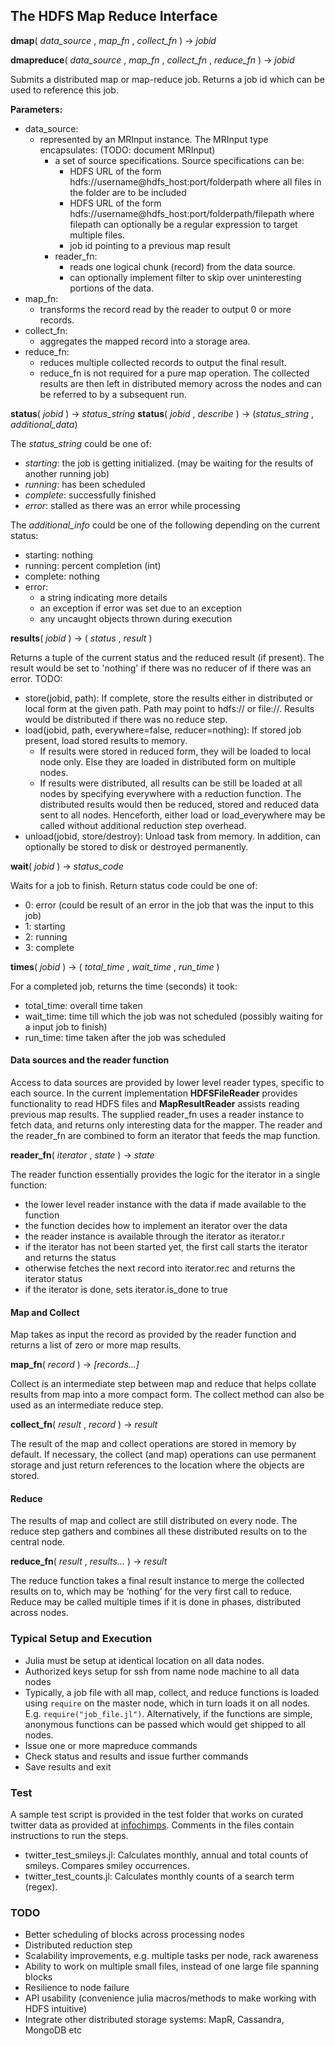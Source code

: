 ## The HDFS Map Reduce Interface

**dmap**( *data_source* , *map_fn* , *collect_fn* ) &rarr; *jobid*

**dmapreduce**( *data_source* , *map_fn* , *collect_fn* , *reduce_fn* ) &rarr; *jobid*

Submits a distributed map or map-reduce job. 
Returns a job id which can be used to reference this job.

**Parameters:**
- data\_source: 
    - represented by an MRInput instance. The MRInput type encapsulates: (TODO: document MRInput)
        - a set of source specifications. Source specifications can be:
            - HDFS URL of the form hdfs://username@hdfs\_host:port/folderpath where all files in the folder are to be included
            - HDFS URL of the form hdfs://username@hdfs\_host:port/folderpath/filepath where filepath can optionally be a regular expression to target multiple files.
            - job id pointing to a previous map result
        - reader\_fn:
            - reads one logical chunk (record) from the data source.
            - can optionally implement filter to skip over uninteresting portions of the data.
- map\_fn:
    - transforms the record read by the reader to output 0 or more records.
- collect\_fn:
    - aggregates the mapped record into a storage area.
- reduce\_fn:
    - reduces multiple collected records to output the final result.
    - reduce\_fn is not required for a pure map operation. The collected results are then left in distributed memory across the nodes and can be referred to by a subsequent run.



**status**( *jobid* ) &rarr; *status_string* 
**status**( *jobid* , *describe* ) &rarr; (*status_string* , *additional_data*)

The *status_string* could be one of:
- *starting*: the job is getting initialized. (may be waiting for the results of another running job)
- *running*: has been scheduled
- *complete*: successfully finished
- *error*: stalled as there was an error while processing

The *additional_info* could be one of the following depending on the current status:
- starting: nothing
- running: percent completion (int)
- complete: nothing
- error: 
    - a string indicating more details
    - an exception if error was set due to an exception
    - any uncaught objects thrown during execution



**results**( *jobid* ) &rarr; ( *status* , *result* )

Returns a tuple of the current status and the reduced result (if present). The result would be set to 'nothing' if there was no reducer of if there was an error.
TODO:
- store(jobid, path): If complete, store the results either in distributed or local form at the given path. Path may point to hdfs:// or file://. Results would be distributed if there was no reduce step.
- load(jobid, path, everywhere=false, reducer=nothing): If stored job present, load stored results to memory. 
    - If results were stored in reduced form, they will be loaded to local node only. Else they are loaded in distributed form on multiple nodes.
    - If results were distributed, all results can be still be loaded at all nodes by specifying everywhere with a reduction function. The distributed results would then be reduced, stored and reduced data sent to all nodes. Henceforth, either load or load\_everywhere may be called without additional reduction step overhead.
- unload(jobid, store/destroy): Unload task from memory. In addition, can optionally be stored to disk or destroyed permanently.



**wait**( *jobid* ) &rarr; *status_code*

Waits for a job to finish. Return status code could be one of:
- 0: error (could be result of an error in the job that was the input to this job)
- 1: starting
- 2: running
- 3: complete 


**times**( *jobid* ) &rarr; ( *total_time* , *wait_time* , *run_time* )

For a completed job, returns the time (seconds) it took:
- total\_time: overall time taken
- wait\_time: time till which the job was not scheduled (possibly waiting for a input job to finish)
- run\_time: time taken after the job was scheduled 



#### Data sources and the reader function
Access to data sources are provided by lower level reader types, specific to each source. In the current implementation **HDFSFileReader** provides functionality to read HDFS files and **MapResultReader** assists reading previous map results. The supplied reader\_fn uses a reader instance to fetch data, and returns only interesting data for the mapper. The reader and the reader\_fn are combined to form an iterator that feeds the map function.



**reader_fn**( *iterator* , *state* ) &rarr; *state*

The reader function essentially provides the logic for the iterator in a single function:
- the lower level reader instance with the data if made available to the function
- the function decides how to implement an iterator over the data
- the reader instance is available through the iterator as iterator.r
- if the iterator has not been started yet, the first call starts the iterator and returns the status
- otherwise fetches the next record into iterator.rec and returns the iterator status
- if the iterator is done, sets iterator.is\_done to true



#### Map and Collect
Map takes as input the record as provided by the reader function and returns a list of zero or more map results.

**map_fn**( *record* ) &rarr; *[records...]*

Collect is an intermediate step between map and reduce that helps collate results from map into a more compact form. The collect method can also be used as an intermediate reduce step.

**collect_fn**( *result* , *record* ) &rarr; *result*

The result of the map and collect operations are stored in memory by default. If necessary, the collect (and map) operations can use permanent storage and just return references to the location where the objects are stored.



#### Reduce
The results of map and collect are still distributed on every node. The reduce step gathers and combines all these distributed results on to the central node.

**reduce_fn**( *result* , *results...* ) &rarr; *result*

The reduce function takes a final result instance to merge the collected results on to, which may be ‘nothing’ for the very first call to reduce. Reduce may be called multiple times if it is done in phases, distributed across nodes.


### Typical Setup and Execution
- Julia must be setup at identical location on all data nodes.
- Authorized keys setup for ssh from name node machine to all data nodes
- Typically, a job file with all map, collect, and reduce functions is loaded using `require` on the master node, which in turn loads it on all nodes.
  E.g. `require("job_file.jl")`.
  Alternatively, if the functions are simple, anonymous functions can be passed which would get shipped to all nodes.
- Issue one or more mapreduce commands
- Check status and results and issue further commands
- Save results and exit


### Test
A sample test script is provided in the test folder that works on curated twitter data as provided at [infochimps](http://www.infochimps.com/datasets/twitter-census-conversation-metrics-one-year-of-urls-hashtags-sm--2). Comments in the files contain instructions to run the steps.
- twitter\_test\_smileys.jl: Calculates monthly, annual and total counts of smileys. Compares smiley occurrences.
- twitter\_test\_counts.jl: Calculates monthly counts of a search term (regex).


### TODO
- Better scheduling of blocks across processing nodes
- Distributed reduction step
- Scalability improvements, e.g. multiple tasks per node, rack awareness
- Ability to work on multiple small files, instead of one large file spanning blocks
- Resilience to node failure
- API usability (convenience julia macros/methods to make working with HDFS intuitive)
- Integrate other distributed storage systems: MapR, Cassandra, MongoDB etc


